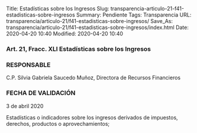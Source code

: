 Title: Estadísticas sobre los Ingresos
Slug: transparencia-articulo-21-f41-estadisticas-sobre-ingresos
Summary: Pendiente
Tags: Transparencia
URL: transparencia/articulo-21/f41-estadisticas-sobre-ingresos/
Save_As: transparencia/articulo-21/f41-estadisticas-sobre-ingresos/index.html
Date: 2020-04-20 10:40
Modified: 2020-04-20 10:40


### Art. 21, Fracc. XLI Estadísticas sobre los Ingresos

### RESPONSABLE

C.P. Silvia Gabriela Saucedo Muñoz, Directora de Recursos Financieros

### FECHA DE VALIDACIÓN

3 de abril 2020

Estadísticas o indicadores sobre los ingresos derivados de impuestos, derechos, productos o aprovechamientos;
